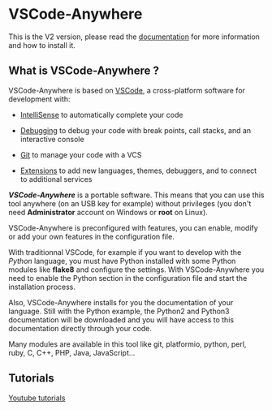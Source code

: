 # VSCode-Anywhere

This is the V2 version, please read the [documentation](https://gigi206.gitbook.io/vscode-anywhere/) for more information and how to install it.

## What is VSCode-Anywhere ?

VSCode-Anywhere is based on [VSCode](https://code.visualstudio.com), a cross-platform software for development with:

- [IntelliSense](https://code.visualstudio.com/#meet-intellisense) to automatically complete your code

- [Debugging](https://code.visualstudio.com/#powerful-debugging) to debug your code with break points, call stacks, and an interactive console
- [Git](https://code.visualstudio.com/#built-in-git) to manage your code with a VCS
- [Extensions](https://code.visualstudio.com/#hundreds-of-extensions) to add new languages, themes, debuggers, and to connect to additional services

**_VSCode-Anywhere_** is a portable software. This means that you can use this tool anywhere (on an USB key for example) without privileges (you don't need **Administrator** account on Windows or **root** on Linux).

VSCode-Anywhere is preconfigured with features, you can enable, modify or add your own features in the configuration file.

With traditionnal VSCode, for example if you want to develop with the _Python_ language, you must have Python installed with some Python modules like **flake8** and configure the settings. With VSCode-Anywhere you need to enable the Python section in the configuration file and start the installation process.

Also, VSCode-Anywhere installs for you the documentation of your language. Still with the Python example, the Python2 and Python3 documentation will be downloaded and you will have access to this documentation directly through your code.

Many modules are available in this tool like git, platformio, python, perl, ruby, C, C++, PHP, Java, JavaScript...

## Tutorials

[Youtube tutorials](https://gigi206.gitbook.io/vscode-anywhere/tuto/youtube-tutorials)